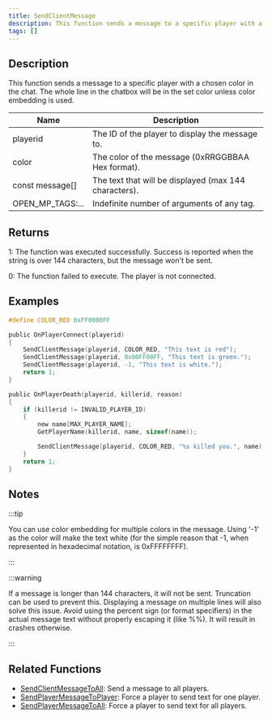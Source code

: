 ```yaml
---
title: SendClientMessage
description: This function sends a message to a specific player with a chosen color in the chat.
tags: []
---
```


## Description

This function sends a message to a specific player with a chosen color in the chat. The whole line in the chatbox will be in the set color unless color embedding is used.

| Name             | Description                                           |
|------------------|-------------------------------------------------------|
| playerid         | The ID of the player to display the message to.       |
| color            | The color of the message (0xRRGGBBAA Hex format).     |
| const message[]  | The text that will be displayed (max 144 characters). |
| OPEN_MP_TAGS:... | Indefinite number of arguments of any tag.            |

## Returns

1: The function was executed successfully. Success is reported when the string is over 144 characters, but the message won't be sent.

0: The function failed to execute. The player is not connected.

## Examples

```c
#define COLOR_RED 0xFF0000FF

public OnPlayerConnect(playerid)
{
    SendClientMessage(playerid, COLOR_RED, "This text is red");
    SendClientMessage(playerid, 0x00FF00FF, "This text is green.");
    SendClientMessage(playerid, -1, "This text is white.");
    return 1;
}

public OnPlayerDeath(playerid, killerid, reason)
{
    if (killerid != INVALID_PLAYER_ID)
    {
        new name[MAX_PLAYER_NAME];
        GetPlayerName(killerid, name, sizeof(name));

        SendClientMessage(playerid, COLOR_RED, "%s killed you.", name);
    }
    return 1;
}
```

## Notes

:::tip

You can use color embedding for multiple colors in the message. Using '-1' as the color will make the text white (for the simple reason that -1, when represented in hexadecimal notation, is 0xFFFFFFFF).

:::

:::warning

If a message is longer than 144 characters, it will not be sent. Truncation can be used to prevent this. Displaying a message on multiple lines will also solve this issue. Avoid using the percent sign (or format specifiers) in the actual message text without properly escaping it (like %%). It will result in crashes otherwise.

:::

## Related Functions

- [SendClientMessageToAll](SendClientMessageToAll): Send a message to all players.
- [SendPlayerMessageToPlayer](SendPlayerMessageToPlayer): Force a player to send text for one player.
- [SendPlayerMessageToAll](SendPlayerMessageToAll): Force a player to send text for all players.
